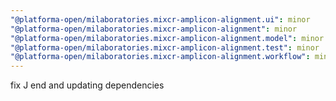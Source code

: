 ```yaml
---
"@platforma-open/milaboratories.mixcr-amplicon-alignment.ui": minor
"@platforma-open/milaboratories.mixcr-amplicon-alignment": minor
"@platforma-open/milaboratories.mixcr-amplicon-alignment.model": minor
"@platforma-open/milaboratories.mixcr-amplicon-alignment.test": minor
"@platforma-open/milaboratories.mixcr-amplicon-alignment.workflow": minor
---
```


fix J end and updating dependencies
